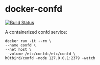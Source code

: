 # docker-confd

[![Build Status](https://travis-ci.org/h0tbird/docker-confd.svg?branch=master)](https://travis-ci.org/h0tbird/docker-confd)

A containerized confd service:

```
docker run -it --rm \
--name confd \
--net host \
--volume /etc/confd:/etc/confd \
h0tbird/confd -node 127.0.0.1:2379 -watch
```
